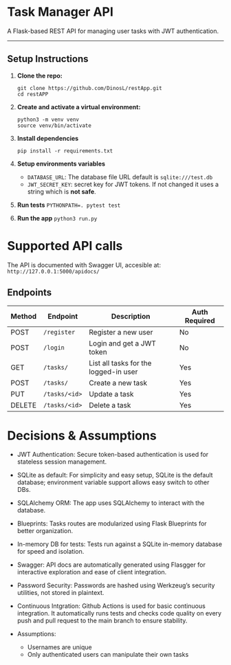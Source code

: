 # Task Manager API

A Flask-based REST API for managing user tasks with JWT authentication.

---

## Setup Instructions


1. **Clone the repo:**

   ```
   git clone https://github.com/DinosL/restApp.git
   cd restAPP

2. **Create and activate a virtual environment:**

    ```
    python3 -m venv venv
    source venv/bin/activate
    ```
3. **Install dependencies**

    ```
    pip install -r requirements.txt
    ```
4. **Setup environments variables**
    - ``` DATABASE_URL ```: The database file URL default is ```sqlite:///test.db```
    - ``` JWT_SECRET_KEY ```: secret key for JWT tokens. If not changed it uses a string which is **not safe**.

5. **Run tests**
    ``` PYTHONPATH=. pytest test  ```


6. **Run the app**
    ```python3 run.py ```


# Supported API calls

The API is documented with Swagger UI, accesible at: 
``` http://127.0.0.1:5000/apidocs/ ```

## Endpoints
| Method | Endpoint      | Description                           | Auth Required |
| ------ | ------------- | ------------------------------------- | ------------- |
| POST   | `/register`   | Register a new user                   | No            |
| POST   | `/login`      | Login and get a JWT token             | No            |
| GET    | `/tasks/`     | List all tasks for the logged-in user | Yes           |
| POST   | `/tasks/`     | Create a new task                     | Yes           |
| PUT    | `/tasks/<id>` | Update a task                         | Yes           |
| DELETE | `/tasks/<id>` | Delete a task                         | Yes           |

# Decisions & Assumptions
- JWT Authentication: Secure token-based authentication is used for stateless session management.

- SQLite as default: For simplicity and easy setup, SQLite is the default database; environment variable support allows easy switch to other DBs.

- SQLAlchemy ORM: The app uses SQLAlchemy to interact with the database.

- Blueprints: Tasks routes are modularized using Flask Blueprints for better organization.

- In-memory DB for tests: Tests run against a SQLite in-memory database for speed and isolation.

- Swagger: API docs are automatically generated using Flasgger for interactive exploration and ease of client integration.

- Password Security: Passwords are hashed using Werkzeug’s security utilities, not stored in plaintext.

- Continuous Intgration: Github Actions is used for basic continuous integration. It automatically runs tests and checks code quality on every push and pull request to the main branch to ensure stability.

- Assumptions: 
    - Usernames are unique
    - Only authenticated users can manipulate their own tasks
